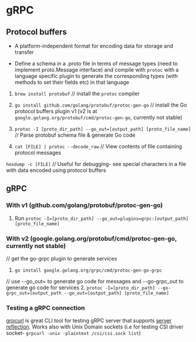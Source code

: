 # gRPC

## Protocol buffers

* A platform-independent format for encoding data for storage and transfer

* Define a schema in a .proto file in terms of message types (need to implement proto.Message interface) and compile with `protoc` with a language specific plugin to generate the corresponding types (with methods to set their fields etc) in that language

1. `brew install protobuf` // install the `protoc` compiler
2. `go install github.com/golang/protobuf/protoc-gen-go` // install the Go protocol buffers plugin v1 (v2 is at `google.golang.org/protobuf/cmd/protoc-gen-go`, currently not stable)

3. `protoc -I [proto_dir_path] --go_out=[output_path] [proto_file_name]` // Parse protobuf schema file & generate Go code

4. `cat [FILE] | protoc --decode_raw` // View contents of file containing protocol messages

`hexdump -c [FILE]` // Useful for debugging- see special characters in a file with data encoded using protocol buffers

## gRPC

### With v1 (github.com/golang/protobuf/protoc-gen-go)
1. Run `protoc -I=[proto_dir_path] --go_out=plugins=grpc:[output_path] [proto_file_name]`

### With v2 (google.golang.org/protobuf/cmd/protoc-gen-go, currently not stable)
// get the go-grpc plugin to generate services
1. `go install google.golang.org/grpc/cmd/protoc-gen-go-grpc`

// use --go_out= to generate go code for messages and --go-grpc_out to generate go code for services
2. `protoc -I=[proto_dir_path] --go-grpc_out=[output_path --go_out=[output_path] [proto_file_name]`

### Testing a gRPC connection
[grpcurl](https://github.com/fullstorydev/grpcurl) is great CLI tool for testing gRPC server that supports [server reflection](https://github.com/grpc/grpc-go/blob/master/Documentation/server-reflection-tutorial.md). Works also with Unix Domain sockets (i.e for testing CSI driver socket- `grpcurl -unix -plaintext /csi/csi.sock list`)